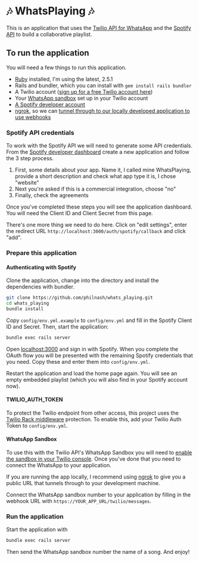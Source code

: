 # 🎶 WhatsPlaying 🎶

This is an application that uses the [Twilio API for WhatsApp](https://www.twilio.com/whatsapp) and the [Spotify API](https://developer.spotify.com/documentation/web-api/) to build a collaborative playlist.

## To run the application

You will need a few things to run this application.

* [Ruby](https://www.ruby-lang.org/en/downloads/) installed, I'm using the latest, 2.5.1
* Rails and bundler, which you can install with `gem install rails bundler`
* A Twilio account ([sign up for a free Twilio account here](http://twilio.com/try-twilio))
* Your [WhatsApp sandbox](https://www.twilio.com/console/sms/whatsapp/sandbox) set up in your Twilio account
* [A Spotify developer account](https://developer.spotify.com/)
* [ngrok](https://ngrok.com), so we can [tunnel through to our locally developed application to use webhooks](https://www.twilio.com/blog/2015/09/6-awesome-reasons-to-use-ngrok-when-testing-webhooks.html)

### Spotify API credentials

To work with the Spotify API we will need to generate some API credentials. From the [Spotify developer dashboard](https://developer.spotify.com/dashboard/applications) create a new application and follow the 3 step process.

1. First, some details about your app. Name it, I called mine WhatsPlaying, provide a short description and check what app type it is, I chose "website"
2. Next you're asked if this is a commercial integration, choose "no"
3. Finally, check the agreements

Once you've completed these steps you will see the application dashboard. You will need the Client ID and Client Secret from this page.

There's one more thing we need to do here. Click on "edit settings", enter the redirect URL `http://localhost:3000/auth/spotify/callback` and click "add".

### Prepare this application

#### Authenticating with Spotify

Clone the application, change into the directory and install the dependencies with bundler.

```bash
git clone https://github.com/philnash/whats_playing.git
cd whats_playing
bundle install
```

Copy `config/env.yml.example` to `config/env.yml` and fill in the Spotify Client ID and Secret. Then, start the application:

```bash
bundle exec rails server
```

Open [localhost:3000](http://localhost:3000/) and sign in with Spotify. When you complete the OAuth flow you will be presented with the remaining Spotify credentials that you need. Copy these and enter them into `config/env.yml`.

Restart the application and load the home page again. You will see an empty embedded playlist (which you will also find in your Spotify account now).

#### TWILIO_AUTH_TOKEN

To protect the Twilio endpoint from other access, this project uses the [Twilio Rack middleware](https://www.twilio.com/blog/2014/09/securing-your-ruby-webhooks-with-rack-middleware.html) protection. To enable this, add your Twilio Auth Token to `config/env.yml`.

#### WhatsApp Sandbox

To use this with the Twilio API's WhatsApp Sandbox you will need to [enable the sandbox in your Twilio console](https://www.twilio.com/console/sms/whatsapp/sandbox). Once you've done that you need to connect the WhatsApp to your application.

If you are running the app locally, I recommend using [ngrok](https://ngrok.com) to give you a public URL that tunnels through to your development machine.

Connect the WhatsApp sandbox number to your application by filling in the webhook URL with `https://YOUR_APP_URL/twilio/messages`.

### Run the application

Start the application with

```bash
bundle exec rails server
```

Then send the WhatsApp sandbox number the name of a song. And enjoy!